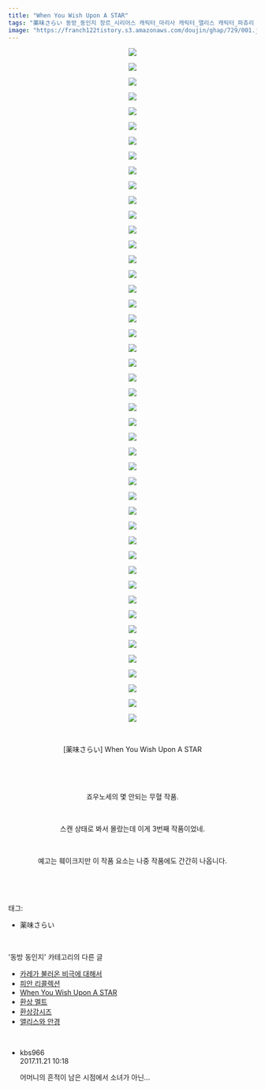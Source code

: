 ```yaml
---
title: "When You Wish Upon A STAR"
tags: "薬味さらい 동방_동인지 장르_시리어스 캐릭터_마리사 캐릭터_앨리스 캐릭터_파츄리 캐릭터_히지리"
image: "https://franch122tistory.s3.amazonaws.com/doujin/ghap/729/001.jpg"
---
```

<div class="article">
<p style="text-align: center; clear: none; float: none;"><img src="{{ site.imgserver8 }}/ghap/729/001.jpg"/></p>
<p style="text-align: center; clear: none; float: none;"><img src="{{ site.imgserver8 }}/ghap/729/002.jpg"/></p>
<p style="text-align: center; clear: none; float: none;"><img src="{{ site.imgserver8 }}/ghap/729/003.jpg"/></p>
<p style="text-align: center; clear: none; float: none;"><img src="{{ site.imgserver8 }}/ghap/729/004.jpg"/></p>
<p style="text-align: center; clear: none; float: none;"><img src="{{ site.imgserver8 }}/ghap/729/005.jpg"/></p>
<p style="text-align: center; clear: none; float: none;"><img src="{{ site.imgserver8 }}/ghap/729/006.jpg"/></p>
<p style="text-align: center; clear: none; float: none;"><img src="{{ site.imgserver8 }}/ghap/729/007.jpg"/></p>
<p style="text-align: center; clear: none; float: none;"><img src="{{ site.imgserver8 }}/ghap/729/008.jpg"/></p>
<p style="text-align: center; clear: none; float: none;"><img src="{{ site.imgserver8 }}/ghap/729/009.jpg"/></p>
<p style="text-align: center; clear: none; float: none;"><img src="{{ site.imgserver8 }}/ghap/729/010.jpg"/></p>
<p style="text-align: center; clear: none; float: none;"><img src="{{ site.imgserver8 }}/ghap/729/011.jpg"/></p>
<p style="text-align: center; clear: none; float: none;"><img src="{{ site.imgserver8 }}/ghap/729/012.jpg"/></p>
<p style="text-align: center; clear: none; float: none;"><img src="{{ site.imgserver8 }}/ghap/729/013.jpg"/></p>
<p style="text-align: center; clear: none; float: none;"><img src="{{ site.imgserver8 }}/ghap/729/014.jpg"/></p>
<p style="text-align: center; clear: none; float: none;"><img src="{{ site.imgserver8 }}/ghap/729/015.jpg"/></p>
<p style="text-align: center; clear: none; float: none;"><img src="{{ site.imgserver8 }}/ghap/729/016.jpg"/></p>
<p style="text-align: center; clear: none; float: none;"><img src="{{ site.imgserver8 }}/ghap/729/017.jpg"/></p>
<p style="text-align: center; clear: none; float: none;"><img src="{{ site.imgserver8 }}/ghap/729/018.jpg"/></p>
<p style="text-align: center; clear: none; float: none;"><img src="{{ site.imgserver8 }}/ghap/729/019.jpg"/></p>
<p style="text-align: center; clear: none; float: none;"><img src="{{ site.imgserver8 }}/ghap/729/020.jpg"/></p>
<p style="text-align: center; clear: none; float: none;"><img src="{{ site.imgserver8 }}/ghap/729/021.jpg"/></p>
<p style="text-align: center; clear: none; float: none;"><img src="{{ site.imgserver8 }}/ghap/729/022.jpg"/></p>
<p style="text-align: center; clear: none; float: none;"><img src="{{ site.imgserver8 }}/ghap/729/023.jpg"/></p>
<p style="text-align: center; clear: none; float: none;"><img src="{{ site.imgserver8 }}/ghap/729/024.jpg"/></p>
<p style="text-align: center; clear: none; float: none;"><img src="{{ site.imgserver8 }}/ghap/729/025.jpg"/></p>
<p style="text-align: center; clear: none; float: none;"><img src="{{ site.imgserver8 }}/ghap/729/026.jpg"/></p>
<p style="text-align: center; clear: none; float: none;"><img src="{{ site.imgserver8 }}/ghap/729/027.jpg"/></p>
<p style="text-align: center; clear: none; float: none;"><img src="{{ site.imgserver8 }}/ghap/729/028.jpg"/></p>
<p style="text-align: center; clear: none; float: none;"><img src="{{ site.imgserver8 }}/ghap/729/029.jpg"/></p>
<p style="text-align: center; clear: none; float: none;"><img src="{{ site.imgserver8 }}/ghap/729/030.jpg"/></p>
<p style="text-align: center; clear: none; float: none;"><img src="{{ site.imgserver8 }}/ghap/729/031.jpg"/></p>
<p style="text-align: center; clear: none; float: none;"><img src="{{ site.imgserver8 }}/ghap/729/032.jpg"/></p>
<p style="text-align: center; clear: none; float: none;"><img src="{{ site.imgserver8 }}/ghap/729/033.jpg"/></p>
<p style="text-align: center; clear: none; float: none;"><img src="{{ site.imgserver8 }}/ghap/729/034.jpg"/></p>
<p style="text-align: center; clear: none; float: none;"><img src="{{ site.imgserver8 }}/ghap/729/035.jpg"/></p>
<p style="text-align: center; clear: none; float: none;"><img src="{{ site.imgserver8 }}/ghap/729/036.jpg"/></p>
<p style="text-align: center; clear: none; float: none;"><img src="{{ site.imgserver8 }}/ghap/729/037.jpg"/></p>
<p style="text-align: center; clear: none; float: none;"><img src="{{ site.imgserver8 }}/ghap/729/038.jpg"/></p>
<p style="text-align: center; clear: none; float: none;"><img src="{{ site.imgserver8 }}/ghap/729/039.jpg"/></p>
<p style="text-align: center; clear: none; float: none;"><img src="{{ site.imgserver8 }}/ghap/729/040.jpg"/></p>
<p style="text-align: center; clear: none; float: none;"><img src="{{ site.imgserver8 }}/ghap/729/041.jpg"/></p>
<p style="text-align: center; clear: none; float: none;"><img src="{{ site.imgserver8 }}/ghap/729/042.jpg"/></p>
<p style="text-align: center; clear: none; float: none;"><img src="{{ site.imgserver8 }}/ghap/729/043.jpg"/></p>
<p style="text-align: center; clear: none; float: none;"><img src="{{ site.imgserver8 }}/ghap/729/044.jpg"/></p>
<p style="text-align: center; clear: none; float: none;"><img src="{{ site.imgserver8 }}/ghap/729/045.jpg"/></p>
<p style="text-align: center; clear: none; float: none;"><img src="{{ site.imgserver8 }}/ghap/729/046.jpg"/></p>
<p style="text-align: center; clear: none; float: none;"><br/></p>
<p style="text-align: center; clear: none; float: none;">[薬味さらい] When You Wish Upon A STAR</p>
<p style="text-align: center; clear: none; float: none;"><br/></p>
<p style="text-align: center; clear: none; float: none;"><br/></p>
<p style="text-align: center; clear: none; float: none;">죠우노세의 몇 안되는 무혈 작품.</p>
<p style="text-align: center; clear: none; float: none;"><br/></p>
<p style="text-align: center; clear: none; float: none;">스캔 상태로 봐서 몰랐는데 이게 3번째 작품이었네.</p>
<p style="text-align: center; clear: none; float: none;"><br/></p>
<p style="text-align: center; clear: none; float: none;">예고는 훼이크지만 이 작품 요소는 나중 작품에도 간간히 나옵니다.</p>
<p><br/></p>
</div><br/>
<div class="tagTrail">
<p>태그: </p>
<ul>
<li>薬味さらい</li>
</ul>
</div><br/>
<div class="another">
<p>'동방 동인지' 카테고리의 다른 글</p>
<ul>
<li><a href="/ghap_731">카레가 불러온 비극에 대해서</a></li>
<li><a href="/ghap_730">피안 리콜렉션</a></li>
<li><a href="/ghap_729">When You Wish Upon A STAR</a></li>
<li><a href="/ghap_728">환상 멜트</a></li>
<li><a href="/ghap_727">환상강시즈</a></li>
<li><a href="/ghap_726">앨리스와 안경</a></li>
</ul>
</div><br/>
<div class="cb_module cb_fluid">
<div class="cb_wrt cb_profile">
<div class="comment">
<ul>
<li class="cb_thumb_off" id="comment15134072">
<div class="cb_comment_area">
<div class="cb_info_area">
<div class="cb_section">
<span class="cb_nick_name">kbs966</span>
</div>
<div class="cb_section">
<span class="cb_date">2017.11.21 10:18 </span>
</div>
</div>
<div class="cb_dsc_comment">
<p class="cb_dsc">
											어머니의 흔적이 남은 시점에서 소녀가 아닌...
										</p>
</div>
</div></li>
</ul>
</div>
</div><!-- commentList close -->
</div><br/>
